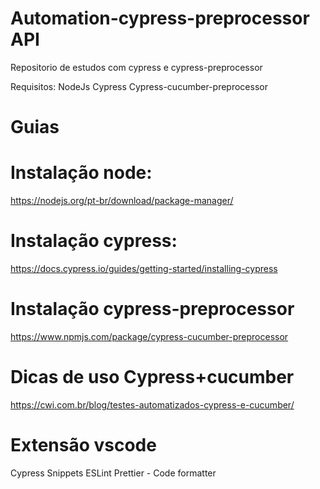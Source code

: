 # Automation-cypress-preprocessor API
Repositorio de estudos com cypress e cypress-preprocessor

Requisitos:
 NodeJs
 Cypress
 Cypress-cucumber-preprocessor
 
 # Guias #
 # Instalação node:
https://nodejs.org/pt-br/download/package-manager/
# Instalação cypress:
https://docs.cypress.io/guides/getting-started/installing-cypress
# Instalação cypress-preprocessor
https://www.npmjs.com/package/cypress-cucumber-preprocessor
# Dicas de uso Cypress+cucumber
https://cwi.com.br/blog/testes-automatizados-cypress-e-cucumber/
# Extensão vscode
Cypress Snippets
ESLint
Prettier - Code  formatter
